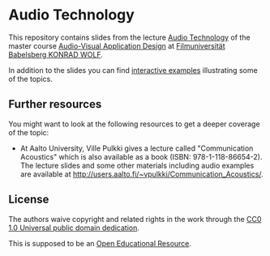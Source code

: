 Audio Technology
================

This repository contains slides from the lecture
[Audio Technology](https://github.com/Filmuni-AVAD/audiotechnology)
of the master course [Audio-Visual Application
Design](http://www.filmuniversitaet.de/en/study-application/ma-courses/av-application-design.html)
at [Filmuniversität Babelsberg KONRAD WOLF](http://www.filmuniversitaet.de).

In addition to the slides you can find [interactive
examples](https://github.com/Filmuni-AVAD/audiotechnology-examples) illustrating
some of the topics.

## Further resources

You might want to look at the following resources to get a deeper coverage of
the topic:

* At Aalto University, Ville Pulkki gives a lecture called "Communication
  Acoustics" which is also available as a book (ISBN: 978-1-118-86654-2). The
  lecture slides and some other materials including audio examples are available
  at http://users.aalto.fi/~vpulkki/Communication_Acoustics/.

## License

The authors waive copyright and related rights in the work through the
[CC0 1.0 Universal public domain dedication](http://creativecommons.org/publicdomain/zero/1.0/).

This is supposed to be an [Open Educational Resource](https://en.wikipedia.org/wiki/Open_educational_resources).
